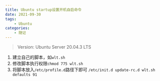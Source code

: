 ```yaml
---
title: Ubuntu startup设置开机自启命令
date: 2021-09-30
tags: 
    - Ubuntu
categories: 
    - 随记
---
```


> Version: Ubuntu Server 20.04.3 LTS

1.  建立自己的脚本，如`wlt.sh`
2.  修改脚本执行权限`chmod 775 wlt.sh`
3.  将脚本放入`/etc/profile.d`路径下即可 `/etc/init.d update-rc.d wlt.sh defaults 91`